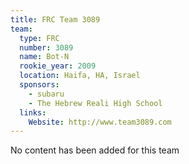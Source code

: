 ```yaml
---
title: FRC Team 3089
team:
  type: FRC
  number: 3089
  name: Bot-N
  rookie_year: 2009
  location: Haifa, HA, Israel
  sponsors:
    - subaru
    - The Hebrew Reali High School
  links:
    Website: http://www.team3089.com
---
```

No content has been added for this team